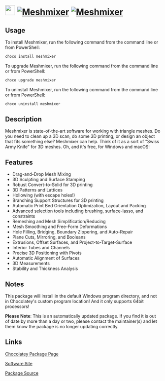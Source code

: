 ﻿# <img src="https://cdn.jsdelivr.net/gh/mkevenaar/chocolatey-packages@6b940fe0b9134a855b5aa1c0f35ed69cb12ea13a/icons/meshmixer.png" width="32" height="32"/> [![Meshmixer](https://img.shields.io/chocolatey/v/meshmixer.svg?label=Meshmixer)](https://community.chocolatey.org/packages/meshmixer) [![Meshmixer](https://img.shields.io/chocolatey/dt/meshmixer.svg)](https://community.chocolatey.org/packages/meshmixer)

## Usage

To install Meshmixer, run the following command from the command line or from PowerShell:

```powershell
choco install meshmixer
```

To upgrade Meshmixer, run the following command from the command line or from PowerShell:

```powershell
choco upgrade meshmixer
```

To uninstall Meshmixer, run the following command from the command line or from PowerShell:

```powershell
choco uninstall meshmixer
```

## Description

Meshmixer is state-of-the-art software for working with triangle meshes. Do you need to clean up a 3D scan, do some 3D printing, or design an object that fits something else? Meshmixer can help. Think of it as a sort of "Swiss Army Knife" for 3D meshes. Oh, and it's free, for Windows and macOS!

## Features

- Drag-and-Drop Mesh Mixing
- 3D Sculpting and Surface Stamping
- Robust Convert-to-Solid for 3D printing
- 3D Patterns and Lattices
- Hollowing (with escape holes!)
- Branching Support Structures for 3D printing
- Automatic Print Bed Orientation Optimization, Layout and Packing
- Advanced selection tools including brushing, surface-lasso, and constraints
- Remeshing and Mesh Simplification/Reducing
- Mesh Smoothing and Free-Form Deformations
- Hole Filling, Bridging, Boundary Zippering, and Auto-Repair
- Plane Cuts, Mirroring, and Booleans
- Extrusions, Offset Surfaces, and Project-to-Target-Surface
- Interior Tubes and Channels
- Precise 3D Positioning with Pivots
- Automatic Alignment of Surfaces
- 3D Measurements
- Stability and Thickness Analysis

## Notes

This package will install in the default Windows program directory, and not in Chocolatey's custom program location! And it only supports 64bit processors!

**Please Note**: This is an automatically updated package. If you find it is
out of date by more than a day or two, please contact the maintainer(s) and
let them know the package is no longer updating correctly.


## Links

[Chocolatey Package Page](https://community.chocolatey.org/packages/meshmixer)

[Software Site](http://www.meshmixer.com/)

[Package Source](https://github.com/mkevenaar/chocolatey-packages/tree/master/automatic/meshmixer)

